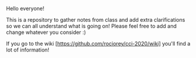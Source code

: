 Hello everyone!

This is a repository to gather notes from class and add extra clarifications so we can all understand what is going on!
Please feel free to add and change whatever you consider :)

If you go to the wiki [https://github.com/rociorey/cci-2020/wiki] you'll find a lot of information!

